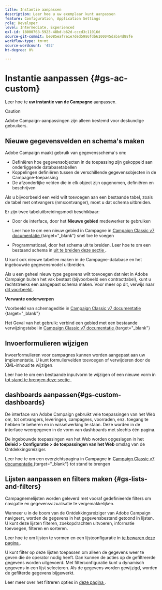 ```yaml
---
title: Instantie aanpassen
description: Leer hoe u uw exemplaar kunt aanpassen
feature: Configuration, Application Settings
role: Developer
level: Intermediate, Experienced
exl-id: 18000763-5923-48bd-b62d-cccd3c11016d
source-git-commit: be085eaf7e1e7ded5986fdb6100045daba4d88fe
workflow-type: tm+mt
source-wordcount: '452'
ht-degree: 0%

---
```


# Instantie aanpassen {#gs-ac-custom}

Leer hoe te **uw instantie van de Campagne** aanpassen.

>[!CAUTION]
>
>Adobe Campaign-aanpassingen zijn alleen bestemd voor deskundige gebruikers.

## Nieuwe gegevensvelden en schema&#39;s maken

Adobe Campaign maakt gebruik van gegevensschema&#39;s om:

* Definiëren hoe gegevensobjecten in de toepassing zijn gekoppeld aan onderliggende databasetabellen
* Koppelingen definiëren tussen de verschillende gegevensobjecten in de Campagne-toepassing
* De afzonderlijke velden die in elk object zijn opgenomen, definiëren en beschrijven

Als u bijvoorbeeld een veld wilt toevoegen aan een bestaande tabel, zoals de tabel met ontvangers (nms:ontvanger), moet u dat schema uitbreiden.

Er zijn twee tabeluitbreidingsmodi beschikbaar:

* Door de interface, door het **Nieuwe gebied** medewerker te gebruiken

  Leer hoe te om een nieuw gebied in Campagne in [ Campaign Classic v7 documentatie ](https://experienceleague.adobe.com/docs/campaign-classic/using/configuring-campaign-classic/editing-schemas/new-field-wizard.html?lang=nl-NL#configuring-campaign-classic){target="_blank"} snel toe te voegen 

* Programmaticaal, door het schema uit te breiden. Leer hoe te om een bestaand schema in [ uit te breiden deze sectie ](../dev/extend-schema.md).

U kunt ook nieuwe tabellen maken in de Campagne-database en het ingebouwde gegevensmodel uitbreiden.

Als u een geheel nieuw type gegevens wilt toevoegen dat niet in Adobe Campaign buiten het vak bestaat (bijvoorbeeld een contracttabel), kunt u rechtstreeks een aangepast schema maken. Voor meer op dit, verwijs naar [ dit voorbeeld ](../dev/create-schema.md#example--creating-a-contract-table).

**Verwante onderwerpen**

Voorbeeld van schemageditie in [ Campaign Classic v7 documentatie ](https://experienceleague.adobe.com/docs/campaign-classic/using/configuring-campaign-classic/editing-schemas/examples-of-schemas-edition.html?lang=nl-NL#configuring-campaign-classic){target="_blank"} 

Het Geval van het gebruik: verbind een gebied met een bestaande verwijzingstabel in [ Campaign Classic v7 documentatie ](https://experienceleague.adobe.com/docs/campaign-classic/using/configuring-campaign-classic/editing-schemas/examples-of-schemas-edition.html?lang=nl-NL#uc-link){target="_blank"} 


## Invoerformulieren wijzigen

Invoerformulieren voor campagnes kunnen worden aangepast aan uw implementatie. U kunt formuliervelden toevoegen of verwijderen door de XML-inhoud te wijzigen.

Leer hoe te om een bestaande inputvorm te wijzigen of een nieuwe vorm in [ tot stand te brengen deze sectie ](../dev/forms.md).

## dashboards aanpassen{#gs-custom-dashboards}

De interface van Adobe Campaign gebruikt vele toepassingen van het Web om, tot ontvangers, leveringen, campagnes, voorraden, enz. toegang te hebben te beheren en in wisselwerking te staan. Deze worden in de interface weergegeven in de vorm van dashboards met slechts één pagina.

De ingebouwde toepassingen van het Web worden opgeslagen in het **Beleid > Configuratie > de toepassingen van het Web** omslag van de Ontdekkingsreiziger.

Leer hoe te om een overzichtspagina in Campagne in [ Campaign Classic v7 documentatie ](https://experienceleague.adobe.com/docs/campaign-classic/using/designing-content/web-applications/use-cases--creating-overviews.html?lang=nl-NL#creating-a-single-page-web-application){target="_blank"} tot stand te brengen 


## Lijsten aanpassen en filters maken {#gs-lists-and-filters}

Campagnemelijsten worden geleverd met vooraf gedefinieerde filters om navigatie en gegevensvizualisatie te vergemakkelijken.

Wanneer u in de boom van de Ontdekkingsreiziger van Adobe Campaign navigeert, worden de gegevens in het gegevensbestand getoond in lijsten. U kunt deze lijsten filteren, zoekopdrachten uitvoeren, informatie toevoegen, filteren en sorteren.

Leer hoe te om lijsten te vormen en een lijstconfiguratie in [ te bewaren deze pagina ](../start/campaign-ui.md).

U kunt filter op deze lijsten toepassen om alleen de gegevens weer te geven die de operator nodig heeft. Dan kunnen de acties op de gefiltreerde gegevens worden uitgevoerd. Met filterconfiguratie kunt u dynamisch gegevens in een lijst selecteren. Als de gegevens worden gewijzigd, worden de gefilterde gegevens bijgewerkt.

Leer meer over het filtreren opties in [ deze pagina ](../audiences/create-filters.md).
